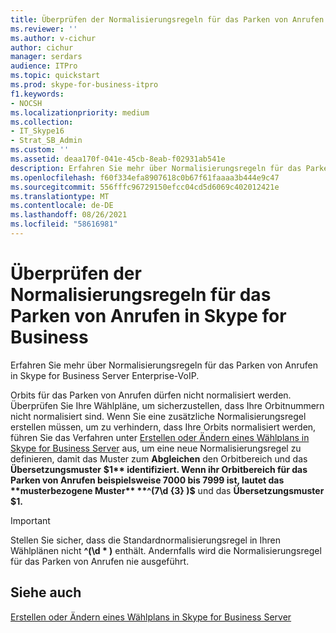 ```yaml
---
title: Überprüfen der Normalisierungsregeln für das Parken von Anrufen in Skype for Business
ms.reviewer: ''
ms.author: v-cichur
author: cichur
manager: serdars
audience: ITPro
ms.topic: quickstart
ms.prod: skype-for-business-itpro
f1.keywords:
- NOCSH
ms.localizationpriority: medium
ms.collection:
- IT_Skype16
- Strat_SB_Admin
ms.custom: ''
ms.assetid: deaa170f-041e-45cb-8eab-f02931ab541e
description: Erfahren Sie mehr über Normalisierungsregeln für das Parken von Anrufen in Skype for Business Server Enterprise-VoIP.
ms.openlocfilehash: f60f334efa8907618c0b67f61faaaa3b444e9c47
ms.sourcegitcommit: 556fffc96729150efcc04cd5d6069c402012421e
ms.translationtype: MT
ms.contentlocale: de-DE
ms.lasthandoff: 08/26/2021
ms.locfileid: "58616981"
---
```

# <a name="verify-normalization-rules-for-call-park-in-skype-for-business"></a>Überprüfen der Normalisierungsregeln für das Parken von Anrufen in Skype for Business
 
Erfahren Sie mehr über Normalisierungsregeln für das Parken von Anrufen in Skype for Business Server Enterprise-VoIP.
  
Orbits für das Parken von Anrufen dürfen nicht normalisiert werden. Überprüfen Sie Ihre Wählpläne, um sicherzustellen, dass Ihre Orbitnummern nicht normalisiert sind. Wenn Sie eine zusätzliche Normalisierungsregel erstellen müssen, um zu verhindern, dass Ihre Orbits normalisiert werden, führen Sie das Verfahren unter [Erstellen oder Ändern eines Wählplans in Skype for Business Server](dial-plans.md) aus, um eine neue Normalisierungsregel zu definieren, damit das Muster zum **Abgleichen** den Orbitbereich und das **Übersetzungsmuster** **$1** identifiziert. Wenn ihr Orbitbereich für das Parken von Anrufen beispielsweise 7000 bis 7999 ist, lautet das **musterbezogene Muster** **^(7\d {3} )$** und das **Übersetzungsmuster** **$1.**
  
> [!IMPORTANT]
> Stellen Sie sicher, dass die Standardnormalisierungsregel in Ihren Wählplänen nicht **^(\d \* )** enthält. Andernfalls wird die Normalisierungsregel für das Parken von Anrufen nie ausgeführt.
  
## <a name="see-also"></a>Siehe auch

[Erstellen oder Ändern eines Wählplans in Skype for Business Server](dial-plans.md)

